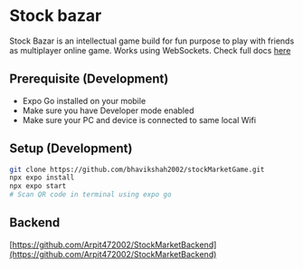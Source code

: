 # Stock bazar

Stock Bazar is an intellectual game build for fun purpose to play with friends as multiplayer online game. Works using WebSockets. Check full docs [here](https://github.com/bhavikshah2002/stockMarketGame/wiki/Stock-Market-%E2%80%90-Docs)

## Prerequisite (Development)

- Expo Go installed on your mobile
- Make sure you have Developer mode enabled
- Make sure your PC and device is connected to same local Wifi

## Setup (Development)

```sh
git clone https://github.com/bhavikshah2002/stockMarketGame.git
npx expo install
npx expo start
# Scan QR code in terminal using expo go
```

## Backend

[https://github.com/Arpit472002/StockMarketBackend](https://github.com/Arpit472002/StockMarketBackend)
